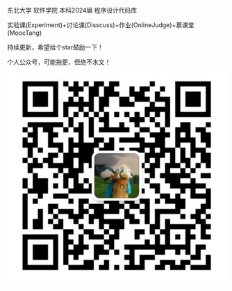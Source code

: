 东北大学 软件学院 本科2024届 程序设计代码库

实验课(Experiment)+讨论课(Disscuss)+作业(OnlineJudge)+慕课堂(MoocTang)

持续更新，希望给个star鼓励一下！

个人公众号，可能拖更，但绝不水文！
![公众号二维码](QRcode.jpg)
